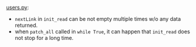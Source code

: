 [users.py](./users.py): 
 * `nextLink` in `init_read` can be not empty multiple times w/o any data returned. 
 * when `patch_all` called in `while True`, it can happen that `init_read` does not stop for a long time.
